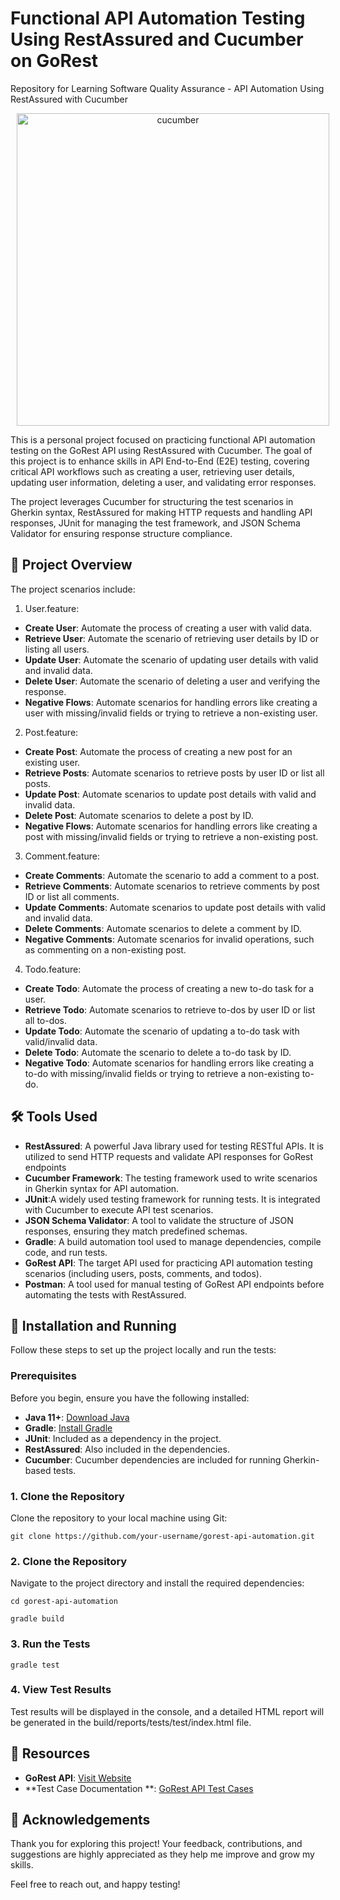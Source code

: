 # Functional API Automation Testing Using RestAssured and Cucumber on GoRest

Repository for Learning Software Quality Assurance - API Automation Using RestAssured with Cucumber

<p align="center">
    <img src="https://github.com/user-attachments/assets/8d9750ec-ddb9-4a01-9863-37b5ecd25f2f" alt="cucumber" width="500" style="margin-left: 10px;">
</p>

This is a personal project focused on practicing functional API automation testing on the GoRest API using RestAssured
with Cucumber. The goal of this project is to enhance skills in API End-to-End (E2E) testing, covering critical API
workflows such as creating a user, retrieving user details, updating user information, deleting a user, and validating
error responses.

The project leverages Cucumber for structuring the test scenarios in Gherkin syntax, RestAssured for making HTTP
requests and handling API responses, JUnit for managing the test framework, and JSON Schema Validator for ensuring
response structure compliance.

## 🚀 Project Overview

The project scenarios include:

1. User.feature:

- **Create User**: Automate the process of creating a user with valid data.
- **Retrieve User**: Automate the scenario of retrieving user details by ID or listing all users.
- **Update User**: Automate the scenario of updating user details with valid and invalid data.
- **Delete User**: Automate the scenario of deleting a user and verifying the response.
- **Negative Flows**: Automate scenarios for handling errors like creating a user with missing/invalid fields or trying
  to retrieve a non-existing user.

2. Post.feature:

- **Create Post**: Automate the process of creating a new post for an existing user.
- **Retrieve Posts**: Automate scenarios to retrieve posts by user ID or list all posts.
- **Update Post**: Automate scenarios to update post details with valid and invalid data.
- **Delete Post**: Automate scenarios to delete a post by ID.
- **Negative Flows**: Automate scenarios for handling errors like creating a post with missing/invalid fields or trying
  to retrieve a non-existing post.

3. Comment.feature:

- **Create Comments**: Automate the scenario to add a comment to a post.
- **Retrieve Comments**: Automate scenarios to retrieve comments by post ID or list all comments.
- **Update Comments**: Automate scenarios to update post details with valid and invalid data.
- **Delete Comments**: Automate scenarios to delete a comment by ID.
- **Negative Comments**: Automate scenarios for invalid operations, such as commenting on a non-existing post.

4. Todo.feature:

- **Create Todo**: Automate the process of creating a new to-do task for a user.
- **Retrieve Todo**: Automate scenarios to retrieve to-dos by user ID or list all to-dos.
- **Update Todo**: Automate the scenario of updating a to-do task with valid/invalid data.
- **Delete Todo**: Automate the scenario to delete a to-do task by ID.
- **Negative Todo**: Automate scenarios for handling errors like creating a to-do with missing/invalid fields or trying
  to retrieve a non-existing to-do.

## 🛠️ Tools Used

- **RestAssured**: A powerful Java library used for testing RESTful APIs. It is utilized to send HTTP requests and
  validate API responses for GoRest endpoints
- **Cucumber Framework**: The testing framework used to write scenarios in Gherkin syntax for API automation.
- **JUnit**:A widely used testing framework for running tests. It is integrated with Cucumber to execute API test
  scenarios.
- **JSON Schema Validator**: A tool to validate the structure of JSON responses, ensuring they match predefined schemas.
- **Gradle**: A build automation tool used to manage dependencies, compile code, and run tests.
- **GoRest API**: The target API used for practicing API automation testing scenarios (including users, posts, comments,
  and todos).
- **Postman**: A tool used for manual testing of GoRest API endpoints before automating the tests with RestAssured.

## 🚀 Installation and Running

Follow these steps to set up the project locally and run the tests:

### Prerequisites

Before you begin, ensure you have the following installed:

- **Java 11+**: [Download Java](https://adoptopenjdk.net/)
- **Gradle**: [Install Gradle](https://gradle.org/install/)
- **JUnit**: Included as a dependency in the project.
- **RestAssured**: Also included in the dependencies.
- **Cucumber**: Cucumber dependencies are included for running Gherkin-based tests.

### 1. Clone the Repository

Clone the repository to your local machine using Git:

```
git clone https://github.com/your-username/gorest-api-automation.git
```

### 2. Clone the Repository

Navigate to the project directory and install the required dependencies:

   ```
cd gorest-api-automation
   ```

   ```
   gradle build
   ```

### 3. Run the Tests

   ```
   gradle test
   ```

### 4. View Test Results

Test results will be displayed in the console, and a detailed HTML report will be generated in the
build/reports/tests/test/index.html file.

## 🔗 Resources

- **GoRest API**: [Visit Website](https://gorest.co.in/#google_vignette)
- **Test Case Documentation
  **: [GoRest API Test Cases](https://docs.google.com/spreadsheets/d/1NdNp-IXuZAxFatbhTGYw4l08k32NiY2zsdpMQRRJlWA/edit?gid=0#gid=0)

## 🙏 Acknowledgements

Thank you for exploring this project! Your feedback, contributions, and suggestions are highly appreciated as they help
me improve and grow my skills.

Feel free to reach out, and happy testing!
